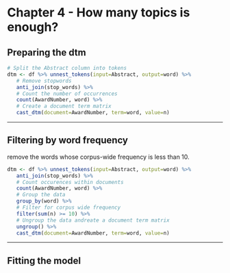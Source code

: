 # Chapter 4 - How many topics is enough?

## Preparing the dtm

```r
# Split the Abstract column into tokens
dtm <- df %>% unnest_tokens(input=Abstract, output=word) %>% 
   # Remove stopwords
   anti_join(stop_words) %>% 
   # Count the number of occurrences
   count(AwardNumber, word) %>% 
   # Create a document term matrix
   cast_dtm(document=AwardNumber, term=word, value=n)
```

***

## Filtering by word frequency

remove the words whose corpus-wide frequency is less than 10.

```r
dtm <- df %>% unnest_tokens(input=Abstract, output=word) %>% 
   anti_join(stop_words) %>% 
   # Count occurences within documents
   count(AwardNumber, word) %>%
   # Group the data
   group_by(word) %>% 
   # Filter for corpus wide frequency
   filter(sum(n) >= 10) %>% 
   # Ungroup the data andreate a document term matrix
   ungroup() %>% 
   cast_dtm(document=AwardNumber, term=word, value=n)

```

***
## Fitting the model
